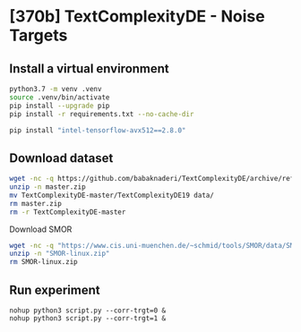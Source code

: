 # [370b] TextComplexityDE - Noise Targets 

## Install a virtual environment

```sh
python3.7 -m venv .venv
source .venv/bin/activate
pip install --upgrade pip
pip install -r requirements.txt --no-cache-dir
```

```sh
pip install "intel-tensorflow-avx512==2.8.0"
```

## Download dataset
```sh
wget -nc -q https://github.com/babaknaderi/TextComplexityDE/archive/refs/heads/master.zip
unzip -n master.zip
mv TextComplexityDE-master/TextComplexityDE19 data/
rm master.zip
rm -r TextComplexityDE-master
```

Download SMOR
```sh
wget -nc -q "https://www.cis.uni-muenchen.de/~schmid/tools/SMOR/data/SMOR-linux.zip"
unzip -n "SMOR-linux.zip"
rm SMOR-linux.zip
```

## Run experiment
```
nohup python3 script.py --corr-trgt=0 &
nohup python3 script.py --corr-trgt=1 &
```
